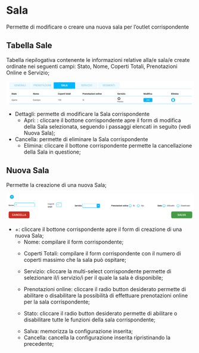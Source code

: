 # Sala

<div>Permette di modificare o creare una nuova sala per l’outlet corrispondente</div>

## Tabella Sale

Tabella riepilogativa contenente le informazioni relative alla/e sala/e create ordinate nei seguenti campi: Stato, Nome, Coperti Totali, Prenotazioni Online e Servizio;

![Sala](../../assets/img/imgSettings/Sala.png#mobile)

* <div>Dettagli: permette di modificare la Sala corrispondente</div>

    * Apri: : cliccare il bottone corrispondente apre il form di modifica della Sala selezionata, seguendo i passaggi elencati in seguito (vedi Nuova Sala);

* <div>Cancella: permette di eliminare la Sala corrispondente</div>

    * Elimina: cliccare il bottone corrispondente permette la cancellazione della Sala in questione;

## Nuova Sala

<div>Permette la creazione di una nuova Sala;</div>

![Nuova-Sala](../../assets/img/imgSettings/Nuova-Sala.png#mobile)

* <div>+: cliccare il bottone corrispondente apre il form di creazione di una nuova Sala;</div>

    * <div>Nome: compilare il form corrispondente;</div>

    * Coperti Totali: compilare il form corrispondente con il numero di coperti massimo che la sala può ospitare;

    * Servizio: cliccare la multi-select corrispondente permette di selezionare il/i servizio/i per il quale la sala è disponibile;

    * Prenotazioni online: cliccare il radio button desiderato permette di abilitare o disabilitare la possibilità di effettuare prenotazioni online per la sala corrispondente;

    * Stato: cliccare  il radio button desiderato permette di abilitare o disabilitare tutte le funzioni della sala corrispondente;

    * <div>Salva: memorizza la configurazione inserita;</div>

    * <div>Cancella: cancella la configurazione inserita ripristinando la precedente;</div>